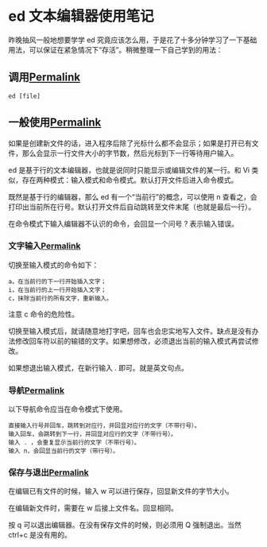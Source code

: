 # ed 文本编辑器使用笔记              


昨晚抽风一般地想要学学 ed 究竟应该怎么用，于是花了十多分钟学习了一下基础用法，可以保证在紧急情况下“存活”。稍微整理一下自己学到的用法：

## 调用[Permalink](https://lug.ustc.edu.cn/wiki/linux_digest/ed_editor_usage/#调用)

```
ed [file]
```

## 一般使用[Permalink](https://lug.ustc.edu.cn/wiki/linux_digest/ed_editor_usage/#一般使用)

如果是创建新文件的话，进入程序后除了光标什么都不会显示；如果是打开已有文件，那么会显示一行文件大小的字节数，然后光标到下一行等待用户输入。

ed 是基于行的文本编辑器，也就是说同时只能显示或编辑文件的某一行。和 Vi 类似，存在两种模式：输入模式和命令模式。默认打开文件后进入命令模式。

既然是基于行的编辑器，那么 ed 有一个“当前行”的概念，可以使用 n 查看之，会打印出当前所在行号。默认打开文件后自动跳转至文件末尾（也就是最后一行）。

在命令模式下输入编辑器不认识的命令，会回显一个问号 ? 表示输入错误。

### 文字输入[Permalink](https://lug.ustc.edu.cn/wiki/linux_digest/ed_editor_usage/#文字输入)

切换至输入模式的命令如下：

```
a，在当前行的下一行开始插入文字；
i，在当前行的上一行开始插入文字；
c，抹除当前行的所有文字，重新输入。
```

注意 c 命令的危险性。

切换至输入模式后，就请随意地打字吧，回车也会忠实地写入文件。缺点是没有办法修改回车符以前的输错的文字。如果想修改，必须退出当前的输入模式再尝试修改。

如果想退出输入模式，在新行输入 . 即可。就是英文句点。

### 导航[Permalink](https://lug.ustc.edu.cn/wiki/linux_digest/ed_editor_usage/#导航)

以下导航命令应当在命令模式下使用。

```
直接输入行号并回车，跳转到对应行，并回显对应行的文字（不带行号）。
输入回车，会跳转到下一行，并回显对应行的文字（不带行号）。
输入 . ，会重复显示当前行的文字（不带行号）。
输入 n，会回显当前行的文字（带行号）。
```

### 保存与退出[Permalink](https://lug.ustc.edu.cn/wiki/linux_digest/ed_editor_usage/#保存与退出)

在编辑已有文件的时候，输入 w 可以进行保存，回显新文件的字节大小。

在编辑新文件时，需要在 w 后接上文件名。回显相同。

按 q 可以退出编辑器。在没有保存文件的时候，则必须用 Q 强制退出。当然 ctrl+c 是没有用的。 

